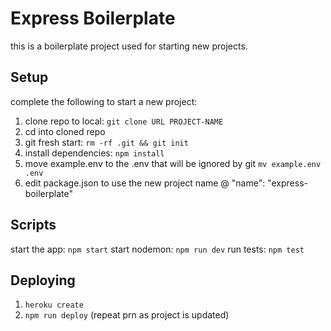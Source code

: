 # Express Boilerplate
this is a boilerplate project used for starting new projects.
## Setup
complete the following to start a new project:
1. clone repo to local: `git clone URL PROJECT-NAME`
2. cd into cloned repo
3. git fresh start: `rm -rf .git && git init`
4. install dependencies: `npm install`
5. move example.env to the .env that will be ignored by git `mv example.env .env`
6. edit package.json to use the new project name @ "name": "express-boilerplate"
## Scripts
start the app: `npm start`
start nodemon: `npm run dev`
run tests: `npm test`
## Deploying
1. `heroku create`
2. `npm run deploy` (repeat prn as project is updated)